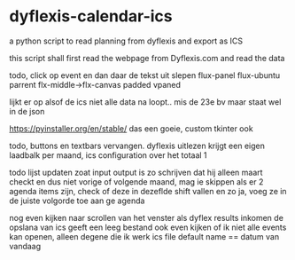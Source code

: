 # dyflexis-calendar-ics
a python script to read planning from dyflexis and export as ICS

this script shall first read the webpage from Dyflexis.com and read the data

todo, click op event en dan daar de tekst uit slepen
flux-panel flux-ubuntu
    parrent
flx-middle->flx-canvas padded
vpaned




lijkt er op alsof de ics niet alle data na loopt.. mis de 23e bv maar staat wel in de json

https://pyinstaller.org/en/stable/
das een goeie, custom tkinter ook

todo, buttons en textbars vervangen. dyflexis uitlezen krijgt een eigen laadbalk per maand, ics configuration over het totaal 1

todo lijst updaten zoat input output is
zo schrijven dat hij alleen maart checkt en dus niet vorige of volgende maand, mag ie skippen 
als er 2 agenda items zijn, check of deze in dezeflde shift vallen en zo ja, voeg ze in de juiste volgorde toe aan ge agenda

nog even kijken naar scrollen van het venster als dyflex results inkomen
de opslana van ics geeft een leeg bestand
ook even kijken of ik niet alle events kan openen, alleen degene die ik werk
ics file default name == datum van vandaag